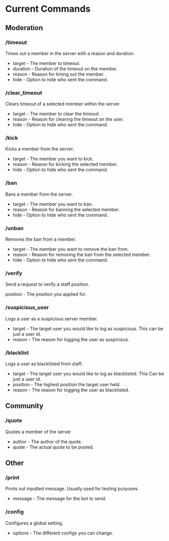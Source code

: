 # Current Commands

## Moderation

### /timeout

Times out a member in the server with a reason and duration.

- target - The member to timeout.
- duration - Duration of the timeout on the member.
- reason - Reason for timing out the member.
- hide - Option to hide who sent the command.

### /clear_timeout

Clears timeout of a selected member within the server.

- target - The member to clear the timeout.
- reason - Reason for clearing the timeout on the user.
- hide - Option to hide who sent the command.

### /kick

Kicks a member from the server.

- target - The member you want to kick.
- reason - Reason for kicking the selected member.
- hide - Option to hide who sent the command.

### /ban

Bans a member from the server.

- target - The member you want to ban.
- reason - Reason for banning the selected member.
- hide - Option to hide who sent the command.

### /unban

Removes the ban from a member.

- target - The member you want to remove the ban from.
- reason - Reason for removing the ban from the selected member.
- hide - Option to hide who sent the command.

### /verify

Send a request to verify a staff position.

position - The position you applied for.

### /suspicious_user

Logs a user as a suspicious server member.

- target - The target user you would like to log as suspicious. This can be just a user id.
- reason - The reason for logging the user as suspicious.

### /blacklist

Logs a user as blacklisted from staff.

- target - The target user you would like to log as blacklisted. This Can be just a user id.
- position - The highest position the target user held.
- reason - The reason for logging the user as blacklisted.

## Community

### /quote

Quotes a member of the server

* author - The author of the quote.
* quote - The actual quote to be posted.

## Other

### /print

Prints out inputted message. Usually used for testing purposes.

- message - The message for the bot to send.

### /config

Configures a global setting.

- options - The different configs you can change.
